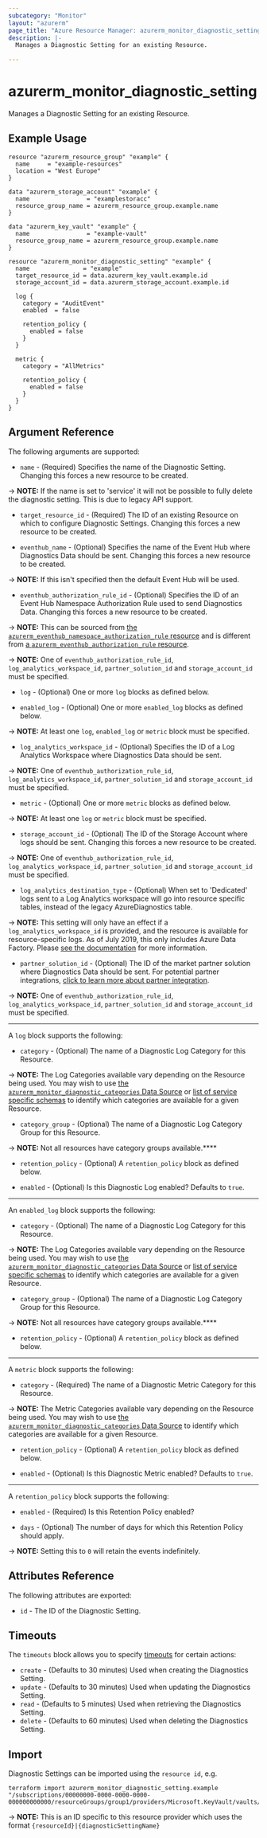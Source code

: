 ```yaml
---
subcategory: "Monitor"
layout: "azurerm"
page_title: "Azure Resource Manager: azurerm_monitor_diagnostic_setting"
description: |-
  Manages a Diagnostic Setting for an existing Resource.

---
```


# azurerm_monitor_diagnostic_setting

Manages a Diagnostic Setting for an existing Resource.

## Example Usage

```hcl
resource "azurerm_resource_group" "example" {
  name     = "example-resources"
  location = "West Europe"
}

data "azurerm_storage_account" "example" {
  name                = "examplestoracc"
  resource_group_name = azurerm_resource_group.example.name
}

data "azurerm_key_vault" "example" {
  name                = "example-vault"
  resource_group_name = azurerm_resource_group.example.name
}

resource "azurerm_monitor_diagnostic_setting" "example" {
  name               = "example"
  target_resource_id = data.azurerm_key_vault.example.id
  storage_account_id = data.azurerm_storage_account.example.id

  log {
    category = "AuditEvent"
    enabled  = false

    retention_policy {
      enabled = false
    }
  }

  metric {
    category = "AllMetrics"

    retention_policy {
      enabled = false
    }
  }
}
```

## Argument Reference

The following arguments are supported:

* `name` - (Required) Specifies the name of the Diagnostic Setting. Changing this forces a new resource to be created.

-> **NOTE:** If the name is set to 'service' it will not be possible to fully delete the diagnostic setting. This is due to legacy API support.

* `target_resource_id` - (Required) The ID of an existing Resource on which to configure Diagnostic Settings. Changing this forces a new resource to be created.

* `eventhub_name` - (Optional) Specifies the name of the Event Hub where Diagnostics Data should be sent. Changing this forces a new resource to be created.

-> **NOTE:** If this isn't specified then the default Event Hub will be used.

* `eventhub_authorization_rule_id` - (Optional) Specifies the ID of an Event Hub Namespace Authorization Rule used to send Diagnostics Data. Changing this forces a new resource to be created.

-> **NOTE:** This can be sourced from [the `azurerm_eventhub_namespace_authorization_rule` resource](eventhub_namespace_authorization_rule.html) and is different from [a `azurerm_eventhub_authorization_rule` resource](eventhub_authorization_rule.html).

-> **NOTE:** One of `eventhub_authorization_rule_id`, `log_analytics_workspace_id`, `partner_solution_id` and `storage_account_id` must be specified.

* `log` - (Optional) One or more `log` blocks as defined below.

* `enabled_log` - (Optional) One or more `enabled_log` blocks as defined below.

-> **NOTE:** At least one `log`, `enabled_log` or `metric` block must be specified.

* `log_analytics_workspace_id` - (Optional) Specifies the ID of a Log Analytics Workspace where Diagnostics Data should be sent.

-> **NOTE:** One of `eventhub_authorization_rule_id`, `log_analytics_workspace_id`, `partner_solution_id` and `storage_account_id` must be specified.

* `metric` - (Optional) One or more `metric` blocks as defined below.

-> **NOTE:** At least one `log` or `metric` block must be specified.

* `storage_account_id` - (Optional) The ID of the Storage Account where logs should be sent. Changing this forces a new resource to be created.

-> **NOTE:** One of `eventhub_authorization_rule_id`, `log_analytics_workspace_id`, `partner_solution_id` and `storage_account_id` must be specified.

* `log_analytics_destination_type` - (Optional) When set to 'Dedicated' logs sent to a Log Analytics workspace will go into resource specific tables, instead of the legacy AzureDiagnostics table.

-> **NOTE:** This setting will only have an effect if a `log_analytics_workspace_id` is provided, and the resource is available for resource-specific logs.  As of July 2019, this only includes Azure Data Factory. Please [see the documentation](https://docs.microsoft.com/azure/azure-monitor/platform/diagnostic-logs-stream-log-store#azure-diagnostics-vs-resource-specific) for more information.

* `partner_solution_id` - (Optional) The ID of the market partner solution where Diagnostics Data should be sent. For potential partner integrations, [click to learn more about partner integration](https://learn.microsoft.com/en-us/azure/partner-solutions/overview).

-> **NOTE:** One of `eventhub_authorization_rule_id`, `log_analytics_workspace_id`, `partner_solution_id` and `storage_account_id` must be specified.

---

A `log` block supports the following:

* `category` - (Optional) The name of a Diagnostic Log Category for this Resource.

-> **NOTE:** The Log Categories available vary depending on the Resource being used. You may wish to use [the `azurerm_monitor_diagnostic_categories` Data Source](../d/monitor_diagnostic_categories.html) or [list of service specific schemas](https://docs.microsoft.com/azure/azure-monitor/platform/resource-logs-schema#service-specific-schemas) to identify which categories are available for a given Resource.

* `category_group` - (Optional) The name of a Diagnostic Log Category Group for this Resource.

-> **NOTE:** Not all resources have category groups available.****

* `retention_policy` - (Optional) A `retention_policy` block as defined below.

* `enabled` - (Optional) Is this Diagnostic Log enabled? Defaults to `true`.

---

An `enabled_log` block supports the following:

* `category` - (Optional) The name of a Diagnostic Log Category for this Resource.

-> **NOTE:** The Log Categories available vary depending on the Resource being used. You may wish to use [the `azurerm_monitor_diagnostic_categories` Data Source](../d/monitor_diagnostic_categories.html) or [list of service specific schemas](https://docs.microsoft.com/azure/azure-monitor/platform/resource-logs-schema#service-specific-schemas) to identify which categories are available for a given Resource.

* `category_group` - (Optional) The name of a Diagnostic Log Category Group for this Resource.

-> **NOTE:** Not all resources have category groups available.****

* `retention_policy` - (Optional) A `retention_policy` block as defined below.

---

A `metric` block supports the following:

* `category` - (Required) The name of a Diagnostic Metric Category for this Resource.

-> **NOTE:** The Metric Categories available vary depending on the Resource being used. You may wish to use [the `azurerm_monitor_diagnostic_categories` Data Source](../d/monitor_diagnostic_categories.html) to identify which categories are available for a given Resource.

* `retention_policy` - (Optional) A `retention_policy` block as defined below.

* `enabled` - (Optional) Is this Diagnostic Metric enabled? Defaults to `true`.

---

A `retention_policy` block supports the following:

* `enabled` - (Required) Is this Retention Policy enabled?

* `days` - (Optional) The number of days for which this Retention Policy should apply.

-> **NOTE:** Setting this to `0` will retain the events indefinitely.

## Attributes Reference

The following attributes are exported:

* `id` - The ID of the Diagnostic Setting.

## Timeouts

The `timeouts` block allows you to specify [timeouts](https://www.terraform.io/language/resources/syntax#operation-timeouts) for certain actions:

* `create` - (Defaults to 30 minutes) Used when creating the Diagnostics Setting.
* `update` - (Defaults to 30 minutes) Used when updating the Diagnostics Setting.
* `read` - (Defaults to 5 minutes) Used when retrieving the Diagnostics Setting.
* `delete` - (Defaults to 60 minutes) Used when deleting the Diagnostics Setting.

## Import

Diagnostic Settings can be imported using the `resource id`, e.g.

```shell
terraform import azurerm_monitor_diagnostic_setting.example "/subscriptions/00000000-0000-0000-0000-000000000000/resourceGroups/group1/providers/Microsoft.KeyVault/vaults/vault1|logMonitoring1"
```

-> **NOTE:** This is an ID specific to this resource provider which uses the format `{resourceId}|{diagnosticSettingName}`
